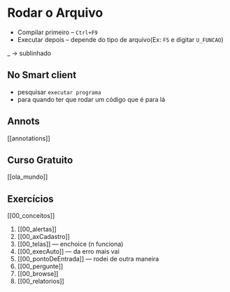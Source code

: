 # Rodar o Arquivo
- Compilar primeiro – `Ctrl+F9`
- Executar depois – depende do tipo de arquivo(Ex: `F5` e digitar `U_FUNCAO`)

_ → sublinhado

## No Smart client
- pesquisar `executar programa`
- para quando ter que rodar um código que é para lá

## Annots
[[annotations]]

## Curso Gratuito
[[ola_mundo]]

## Exercícios
 [[00_conceitos]]
 
1. [[00_alertas]]
2. [[00_axCadastro]] 
3. [[00_telas]] — enchoice (n funciona)
4. [[00_execAuto]] — da erro mais vai
5. [[00_pontoDeEntrada]] — rodei de outra maneira
6. [[00_pergunte]]
7. [[00_browse]]
8. [[00_relatorios]]
